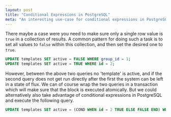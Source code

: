 ```yaml
---
layout: post
title: "Conditional Expressions in PostgreSQL"
meta: "An interesting use-case for conditional expressions in PostgreSQL"
---
```


There maybe a case were you need to make sure only a single row value is `true` in a collection of results.
A common pattern for doing such a task is to set all values to `false` within this collection, and then set the desired one to `true`.
<!--more-->

```sql
UPDATE templates SET active = FALSE WHERE group_id = 1;
UPDATE templates SET active = TRUE WHERE id = 2;
```

However, between the above two queries no 'template' is active, and if the second query does not get run directly after the first the system can be left in a state of flux.
We can of course wrap the two queries in a transaction which will make sure that the block is executed atomically.
But we could alternatively also take advantage of conditional expressions in PostgreSQL and execute the following query.

```sql
UPDATE templates SET active = (COND WHEN id = 2 TRUE ELSE FALSE END) WHERE group_id = 1;
```
